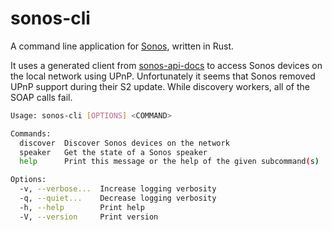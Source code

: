 # sonos-cli

A command line application for [Sonos](https://www.sonos.com/en-us/home), written in Rust.

It uses a generated client from [sonos-api-docs](https://github.com/svrooij/sonos-api-docs) to access Sonos devices on the local network using UPnP. Unfortunately it seems that Sonos removed UPnP support during their S2 update. While discovery workers, all of the SOAP calls fail.

```bash
Usage: sonos-cli [OPTIONS] <COMMAND>

Commands:
  discover  Discover Sonos devices on the network
  speaker   Get the state of a Sonos speaker
  help      Print this message or the help of the given subcommand(s)

Options:
  -v, --verbose...  Increase logging verbosity
  -q, --quiet...    Decrease logging verbosity
  -h, --help        Print help
  -V, --version     Print version
```
